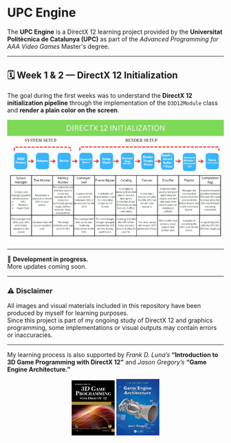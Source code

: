 # UPC Engine

The **UPC Engine** is a DirectX 12 learning project provided by the **Universitat Politècnica de Catalunya (UPC)** as part of the *Advanced Programming for AAA Video Games* Master's degree.

---

## 🗓️ Week 1 & 2 — DirectX 12 Initialization

The goal during the first weeks was to understand the **DirectX 12 initialization pipeline** through the implementation of the `D3D12Module` class and **render a plain color on the screen**.
<p align="center">
  <img src="./learningResources/DirectX_init_image.jpg" alt="Introduction to 3D Game Programming with DirectX 12" width="800"/>
</p>

---

🚧 **Development in progress.**  
More updates coming soon.

---

### ⚠️ Disclaimer

All images and visual materials included in this repository have been produced by myself for learning purposes.  
Since this project is part of my ongoing study of DirectX 12 and graphics programming, some implementations or visual outputs may contain errors or inaccuracies.

---

My learning process is also supported by *Frank D. Luna’s* **“Introduction to 3D Game Programming with DirectX 12”** and *Jason Gregory’s* **“Game Engine Architecture.”**

<p align="center">
  <img src="./learningResources/F.Luna_book_.jpg" alt="Introduction to 3D Game Programming with DirectX 12" width="100"/>
  <img src="./learningResources/jGregory_book.jpg" alt="Game Engine Architecture" width="100"/>
</p>


